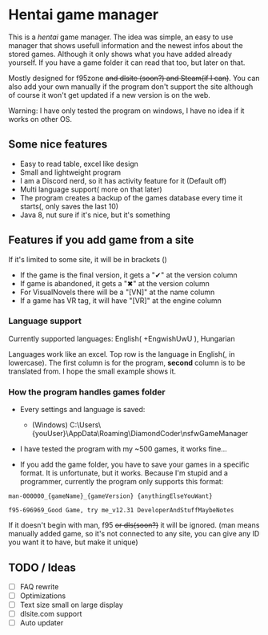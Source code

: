 # Hentai game manager

This is a *hentai* game manager. The idea was simple, an easy to use manager that shows usefull information and the newest infos about the stored games. Although it only shows what you have added already yourself. If you have a game folder it can read that too, but later on that.

Mostly designed for f95zone ~~and dlsite (soon?) and Steam(if I can)~~. You can also add your own manually if the program don't support the site although of course it won't get updated if a new version is on the web.

Warning: I have only tested the program on windows, I have no idea if it works on other OS.

## Some nice features

- Easy to read table, excel like design
- Small and lightweight program
- I am a Discord nerd, so it has activity feature for it (Default off)
- Multi language support( more on that later)
- The program creates a backup of the games database every time it starts(, only saves the last 10)
- Java 8, nut sure if it's nice, but it's something

## Features if you add game from a site

If it's limited to some site, it will be in brackets ()

- If the game is the final version, it gets a "✔" at the version column
- If game is abandoned, it gets a "✖" at the version column
- For VisualNovels there will be a "[VN]" at the name column
- If a game has VR tag, it will have "[VR]" at the engine column

### Language support

Currently supported languages: English( +EngwishUwU ), Hungarian

Languages work like an excel. Top row is the language in English(, in lowercase). The first column is for the program, **second** column is to be translated from. I hope the small example shows it.

### How the program handles games folder

- Every settings and language is saved:
  - (Windows) C:\Users\\{youUser}\AppData\Roaming\DiamondCoder\nsfwGameManager
- I have tested the program with my ~500 games, it works fine...

- If you add the game folder, you have to save your games in a specific format. It is unfortunate, but it works. Because I'm stupid and a programmer, currently the program only supports this format:

``` text
man-000000_{gameName}_{gameVersion} {anythingElseYouWant}

f95-696969_Good Game, try me_v12.31 DeveloperAndStuffMaybeNotes
```

If it doesn't begin with man, f95 ~~or dls(soon?)~~ it will be ignored. (man means manually added game, so it's not connected to any site, you can give any ID you want it to have, but make it unique)

## TODO / Ideas

- [ ] FAQ rewrite
- [ ] Optimizations
- [ ] Text size small on large display
- [ ] dlsite.com support
- [ ] Auto updater
